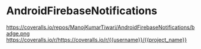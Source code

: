 # AndroidFirebaseNotifications
https://coveralls.io/repos/ManojKumarTiwari/AndroidFirebaseNotifications/badge.png
https://coveralls.io/r/https://coveralls.io/r/{{username}}/{{project_name}}
